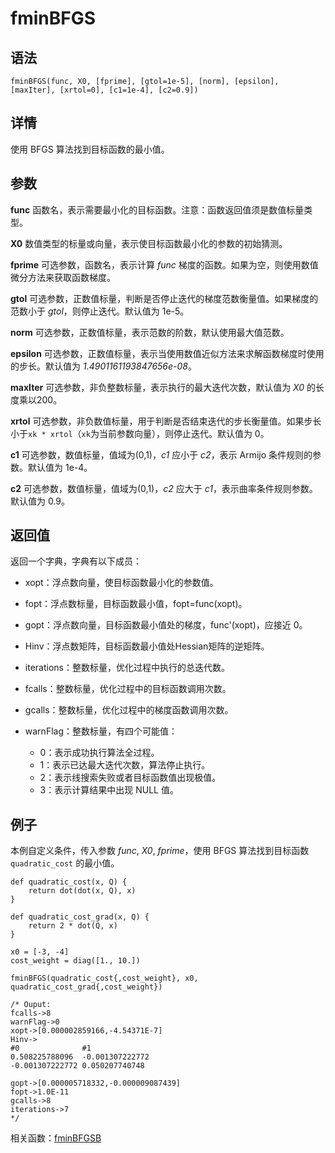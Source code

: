 # fminBFGS

## 语法

`fminBFGS(func, X0, [fprime], [gtol=1e-5], [norm],
[epsilon], [maxIter], [xrtol=0], [c1=1e-4], [c2=0.9])`

## 详情

使用 BFGS 算法找到目标函数的最小值。

## 参数

**func** 函数名，表示需要最小化的目标函数。注意：函数返回值须是数值标量类型。

**X0** 数值类型的标量或向量，表示使目标函数最小化的参数的初始猜测。

**fprime** 可选参数，函数名，表示计算 *func* 梯度的函数。如果为空，则使用数值微分方法来获取函数梯度。

**gtol** 可选参数，正数值标量，判断是否停止迭代的梯度范数衡量值。如果梯度的范数小于 *gtol*，则停止迭代。默认值为 1e-5。

**norm** 可选参数，正数值标量，表示范数的阶数，默认使用最大值范数。

**epsilon** 可选参数，正数值标量，表示当使用数值近似方法来求解函数梯度时使用的步长。默认值为
*1.4901161193847656e-08*。

**maxIter** 可选参数，非负整数标量，表示执行的最大迭代次数，默认值为 *X0* 的长度乘以200。

**xrtol** 可选参数，非负数值标量，用于判断是否结束迭代的步长衡量值。如果步长小于`xk *
xrtol`（`xk`为当前参数向量），则停止迭代。默认值为 0。

**c1** 可选参数，数值标量，值域为(0,1)，*c1* 应小于 *c2*，表示 Armijo 条件规则的参数。默认值为 1e-4。

**c2** 可选参数，数值标量，值域为(0,1)，*c2* 应大于 *c1*，表示曲率条件规则参数。默认值为 0.9。

## 返回值

返回一个字典，字典有以下成员：

* xopt：浮点数向量，使目标函数最小化的参数值。
* fopt：浮点数标量，目标函数最小值，fopt=func(xopt)。
* gopt：浮点数向量，目标函数最小值处的梯度，func'(xopt)，应接近 0。
* Hinv：浮点数矩阵，目标函数最小值处Hessian矩阵的逆矩阵。
* iterations：整数标量，优化过程中执行的总迭代数。
* fcalls：整数标量，优化过程中的目标函数调用次数。
* gcalls：整数标量，优化过程中的梯度函数调用次数。
* warnFlag：整数标量，有四个可能值：

  + 0：表示成功执行算法全过程。
  + 1：表示已达最大迭代次数，算法停止执行。
  + 2：表示线搜索失败或者目标函数值出现极值。
  + 3：表示计算结果中出现 NULL 值。

## 例子

本例自定义条件，传入参数 *func*, *X0*, *fprime*，使用 BFGS 算法找到目标函数
`quadratic_cost` 的最小值。

```
def quadratic_cost(x, Q) {
	return dot(dot(x, Q), x)
}

def quadratic_cost_grad(x, Q) {
	return 2 * dot(Q, x)
}

x0 = [-3, -4]
cost_weight = diag([1., 10.])

fminBFGS(quadratic_cost{,cost_weight}, x0, quadratic_cost_grad{,cost_weight})

/* Ouput:
fcalls->8
warnFlag->0
xopt->[0.000002859166,-4.54371E-7]
Hinv->
#0              #1
0.508225788096  -0.001307222772
-0.001307222772 0.050207740748

gopt->[0.000005718332,-0.000009087439]
fopt->1.0E-11
gcalls->8
iterations->7
*/
```

相关函数：[fminBFGSB](fminlbfgsb.md)


